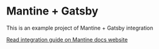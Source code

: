 # Mantine + Gatsby

This is an example project of Mantine + Gatsby integration

[Read integration guide on Mantine docs website](https://mantine.dev/guides/ssr/)
